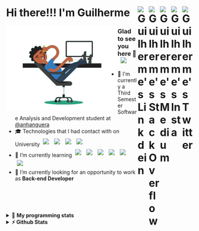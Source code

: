 <div align='left'><h1> Hi there!!! I'm Guilherme
  <a href="https://twitter.com/iamgrodrigues" target="_blank" rel="nofollow">
    <img align="right" alt="Guilherme's Twitter" width="30px" src="https://cdn.jsdelivr.net/npm/simple-icons@v3/icons/twitter.svg" />
  </a>
    <a href="https://www.instagram.com/iamgrodrigues" target="_blank" rel="nofollow">
    <img align="right" alt="Guilherme's Insta" width="30px" src="https://cdn.jsdelivr.net/npm/simple-icons@v3/icons/instagram.svg" />
  </a>
		<a href="https://medium.com/@iamgrodrigues" target="_blank" rel="nofollow">
		<img align="right" alt="Guilherme's Medium" width="30px" src="https://cdn.jsdelivr.net/npm/simple-icons@v3/icons/medium.svg" />
  </a>
  <a href="https://stackoverflow.com/users/14347023/iamgrodrigues" target="_blank" rel="nofollow">
    <img align="right" alt="Guilherme's StackOverflow" width="30px" src="https://cdn.jsdelivr.net/npm/simple-icons@3.0.1/icons/stackoverflow.svg" />
  </a>
	<a href="https://www.linkedin.com/in/iamgrodrigues" target="_blank" rel="nofollow">
    <img align="right" alt="Guilherme's Linkdein" width="30px" src="https://cdn.jsdelivr.net/npm/simple-icons@v3/icons/linkedin.svg" />
  </a>
</h1>
</div>

<img src='https://github.com/iamgrodrigues/iamgrodrigues/blob/master/Assets/dev.gif' width="300px" align='left'>

### Glad to see you here 👋 &nbsp; ![](https://visitor-badge.glitch.me/badge?page_id=iamgrodrigues.iamgrodrigues&style=flat-square&color=0088cc)
- :school: I'm currently a Third Semester Software Analysis and Development student at <a href="https://www.anhanguera.com/">@anhanguera </a>
- 🎓 Technologies that I had contact with on University
	<img width="30px" style="padding:5px" src="https://www.vectorlogo.zone/logos/python/python-icon.svg"/>
	<img width="30px" style="padding:5px" src="https://www.vectorlogo.zone/logos/mysql/mysql-icon.svg"/>
	<img width="30px" style="padding:5px" src="https://cdn.jsdelivr.net/npm/simple-icons@v3/icons/c.svg"/>
	<img width="30px" style="padding:5px" src="https://www.vectorlogo.zone/logos/java/java-icon.svg"/>
- 🌱 I’m currently learning <img width="30px" style="padding:5px" src="https://www.vectorlogo.zone/logos/java/java-icon.svg"/>
	<img width="30px" style="padding:5px" src="https://www.vectorlogo.zone/logos/springio/springio-icon.svg"/>
	<img width="30px" style="padding:5px" src="https://www.vectorlogo.zone/logos/angular/angular-icon.svg"/>
	<img width="30px" style="padding:5px" src="https://www.vectorlogo.zone/logos/linux/linux-icon.svg"/>
	<img width="30px" style="padding:5px" src="https://www.vectorlogo.zone/logos/docker/docker-icon.svg"/>
	<img width="30px" style="padding:5px" src="https://www.vectorlogo.zone/logos/postgresql/postgresql-icon.svg"/>
- 🔭 I’m currently looking for an opportunity to work as **Back-end Developer**

<br />
<br />
<br />
<br />

<details> 
 <summary>🤖 <b>My programming stats</b></summary>
<br>
  
<!--START_SECTION:waka-->
![Lines of code](https://img.shields.io/badge/From%20Hello%20World%20I%27ve%20Written-7209%20lines%20of%20code-blue)

**🐱 My Github Data** 

> 🏆 88 Contributions in the Year 2021
 > 
> 📦 10.8 kB Used in Github's Storage 
 > 
> 💼 Opted to Hire
 > 
> 📜 8 Public Repositories 
 > 
> 🔑 0 Private Repositories  
 > 
**I'm an Early 🐤** 

```text
🌞 Morning    45 commits     █████░░░░░░░░░░░░░░░░░░░░   20.09% 
🌆 Daytime    77 commits     ████████░░░░░░░░░░░░░░░░░   34.38% 
🌃 Evening    62 commits     ███████░░░░░░░░░░░░░░░░░░   27.68% 
🌙 Night      40 commits     ████░░░░░░░░░░░░░░░░░░░░░   17.86%

```
📅 **I'm Most Productive on Friday** 

```text
Monday       22 commits     ██░░░░░░░░░░░░░░░░░░░░░░░   9.82% 
Tuesday      15 commits     █░░░░░░░░░░░░░░░░░░░░░░░░   6.7% 
Wednesday    32 commits     ███░░░░░░░░░░░░░░░░░░░░░░   14.29% 
Thursday     40 commits     ████░░░░░░░░░░░░░░░░░░░░░   17.86% 
Friday       80 commits     █████████░░░░░░░░░░░░░░░░   35.71% 
Saturday     21 commits     ██░░░░░░░░░░░░░░░░░░░░░░░   9.38% 
Sunday       14 commits     █░░░░░░░░░░░░░░░░░░░░░░░░   6.25%

```


📊 **This Week I Spent My Time On** 

```text
⌚︎ Time Zone: America/Sao_Paulo

💬 Programming Languages: 
Java                     22 hrs 56 mins      ███████████░░░░░░░░░░░░░░   47.11% 
Bash                     7 hrs 43 mins       ████░░░░░░░░░░░░░░░░░░░░░   15.87% 
Markdown                 7 hrs 23 mins       ███░░░░░░░░░░░░░░░░░░░░░░   15.19% 
Git                      5 hrs 24 mins       ██░░░░░░░░░░░░░░░░░░░░░░░   11.09% 
XML                      1 hr 25 mins        ░░░░░░░░░░░░░░░░░░░░░░░░░   2.91%

🔥 Editors: 
IntelliJ                 26 hrs 58 mins      █████████████░░░░░░░░░░░░   55.38% 
Bash                     13 hrs 20 mins      ██████░░░░░░░░░░░░░░░░░░░   27.38% 
VS Code                  7 hrs 31 mins       ███░░░░░░░░░░░░░░░░░░░░░░   15.45% 
Vim                      52 mins             ░░░░░░░░░░░░░░░░░░░░░░░░░   1.79%

🐱‍💻 Projects: 
JavaDeveloper-Bootcamp   17 hrs 6 mins       ████████░░░░░░░░░░░░░░░░░   35.13% 
PeopleManager-API        15 hrs 1 min        ███████░░░░░░░░░░░░░░░░░░   30.86% 
CitiesBrazil-API         12 hrs 44 mins      ██████░░░░░░░░░░░░░░░░░░░   26.15% 
Terminal                 1 hr 46 mins        █░░░░░░░░░░░░░░░░░░░░░░░░   3.65% 
iamgrodrigues            1 hr 2 mins         ░░░░░░░░░░░░░░░░░░░░░░░░░   2.13%

💻 Operating System: 
Linux                    48 hrs 42 mins      █████████████████████████   100.0%

```

**I Mostly Code in Java** 

```text
Java                     4 repos             ██████████████░░░░░░░░░░░   57.14% 
JavaScript               1 repo              ███░░░░░░░░░░░░░░░░░░░░░░   14.29% 
CSS                      1 repo              ███░░░░░░░░░░░░░░░░░░░░░░   14.29% 
Python                   1 repo              ███░░░░░░░░░░░░░░░░░░░░░░   14.29%

```



<!--END_SECTION:waka-->

</details>

<details>	
  <summary><b>⚡ Github Stats</b></summary>

<div>
	<img height="180em" src="https://github-readme-stats.vercel.app/api?username=iamgrodrigues&show_icons=true&hide_border=true$theme=gotham" />
	<img height="180em" src="https://github-readme-stats.vercel.app/api/top-langs/?username=iamgrodrigues&&show_icons=true&layout=compact&langs_count=8$theme=gotham"/>
</div>
</details>

